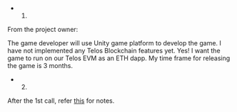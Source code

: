 * 1.
From the project owner:

The game developer will use Unity game platform to develop the game. I have not implemented any Telos Blockchain features yet. Yes! I want the game to run on our Telos EVM as an ETH dapp. My time frame for releasing the game is 3 months.

* 2.
After the 1st call, refer [this](../img/citycars_game.png) for notes.